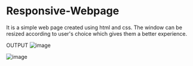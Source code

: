 # Responsive-Webpage

It is a simple web page created using html and css. The window can be resized according to user's choice which gives them a better experience. 

OUTPUT
![image](https://user-images.githubusercontent.com/112871361/199504676-f6eb4250-ede5-4083-a67a-986c5b44e3a1.png)

![image](https://user-images.githubusercontent.com/112871361/199504780-ffa1da9c-3300-4cc2-85ce-f98590cf8c7d.png)

